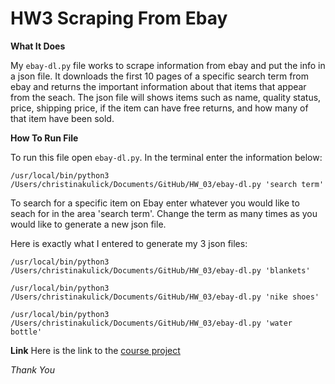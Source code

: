 <h1>HW3 Scraping From Ebay</h1>

**What It Does**

My `ebay-dl.py` file works to scrape information from ebay and put the info in a json file. It downloads the first 10 pages of a specific search term from ebay and returns the important information about that items that appear from the seach. The json file will shows items such as name, quality status, price, shipping price, if the item can have free returns, and how many of that item have been sold.

**How To Run File**

To run this file open `ebay-dl.py`. In the terminal enter the information below:

```
/usr/local/bin/python3 /Users/christinakulick/Documents/GitHub/HW_03/ebay-dl.py 'search term'
```

To search for a specific item on Ebay enter whatever you would like to seach for in the area 'search term'. Change the term as many times as you would like to generate a new json file.

Here is exactly what I entered to generate my 3 json files:

```
/usr/local/bin/python3 /Users/christinakulick/Documents/GitHub/HW_03/ebay-dl.py 'blankets'
```

```
/usr/local/bin/python3 /Users/christinakulick/Documents/GitHub/HW_03/ebay-dl.py 'nike shoes'
```

```
/usr/local/bin/python3 /Users/christinakulick/Documents/GitHub/HW_03/ebay-dl.py 'water bottle'
```

**Link**
Here is the link to the [course project](https://github.com/mikeizbicki/cmc-csci040/tree/2021fall/hw_03)

_Thank You_
